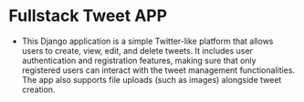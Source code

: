 # Fullstack Tweet APP 
- This Django application is a simple Twitter-like platform that allows users to create, view, edit, and delete tweets. It includes user authentication and registration features, making sure that only registered users can interact with the tweet management functionalities. The app also supports file uploads (such as images) alongside tweet creation.

